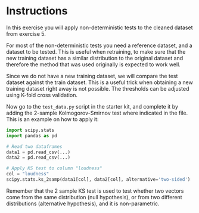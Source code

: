 # Instructions
In this exercise you will apply non-deterministic tests to the cleaned dataset from exercise 5.

For most of the non-deterministic tests you need a reference dataset, and a dataset to be tested.
This is useful when retraining, to make sure that the new training dataset has a similar
distribution to the original dataset and therefore the method that was used originally is expected
to work well.

Since we do not have a new training dataset, we will compare the test dataset against the train
dataset. This is a useful trick when obtaining a new training dataset right away is not possible.
The thresholds can be adjusted using K-fold cross validation.

Now go to the ``test_data.py`` script in the starter kit, and complete it by adding the
2-sample Kolmogorov-Smirnov test where indicated in the file. This is an example on how to apply it:

```python
import scipy.stats
import pandas as pd

# Read two dataframes
data1 = pd.read_csv(...)
data2 = pd.read_csv(...)

# Apply KS test to column "loudness"
col = "loudness"
scipy.stats.ks_2samp(data1[col], data2[col], alternative='two-sided')
```

Remember that the 2 sample KS test is used to test whether two vectors come from the same
distribution (null hypothesis), or from two different distributions (alternative hypothesis),
and it is non-parametric.